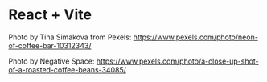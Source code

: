 # React + Vite

Photo by Tina Simakova from Pexels: https://www.pexels.com/photo/neon-of-coffee-bar-10312343/

Photo by Negative Space: https://www.pexels.com/photo/a-close-up-shot-of-a-roasted-coffee-beans-34085/


